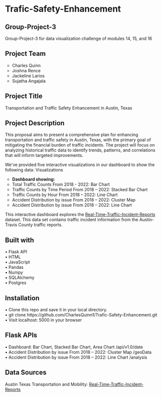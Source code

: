 # Trafic-Safety-Enhancement

<h2>Group-Project-3</h2>
<p>Group-Project-3 for data visualization challenge of modules 14, 15, and 16</p>

<h2>Project Team</h2>
<ul style="list-style-type:circle;">
<li>Charles Quinn</li>
<li>Joshna Rence</li>
<li>Jackeline Larios</li>
<li>Sujatha Angajala</li>
</ul>

<h2>Project Title</h2>
<p>Transportation and Traffic Safety Enhancement in Austin, Texas</p>

<h2>Project Description</h2>
<p>This proposal aims to present a comprehensive plan for enhancing transportation and traffic safety in Austin, Texas, with the primary goal of mitigating the financial burden of traffic incidents. The project will focus on analyzing historical traffic data to identify trends, patterns, and correlations that will inform targeted improvements.</p>

<p>We've provided five interactive visualizations in our dashboard to show the following data:
Visualizations</p>

<ul style="list-style-type:circle;">
<li><b>Dashboard showing:</b></li>
<li>Total Traffic Counts From 2018 - 2022: Bar Chart</li>
<li>Traffic Counts by Time Period From 2018 – 2022: Stacked Bar Chart</li>
<li>Traffic Counts by Hour From 2018 – 2022: Line Chart</li>
<li>Accident Distribution by issue From 2018 – 2022: Cluster Map</li>
<li>Accident Distribution by issue From 2018 – 2022: Line Chart</li>
</ul>
<p>This interactive dashboard explores the <a href="https://data.austintexas.gov/Transportation-and-Mobility/Real-Time-Traffic-Incident-Reports/dx9v-zd7x">Real-Time-Traffic-Incident-Reports</a> dataset. This data set contains traffic incident information from the Austin-Travis County traffic reports.</p>

<h2>Built with</h2>
•	Flask API<br>
•	HTML<br>
•	JavaScript<br>
•	Pandas<br>
•	Numpy<br>
•	SQLAlchemy<br>
•	Postgres<br>

<h2>Installation</h2>
•	Clone this repo and save it in your local directory.<br>
•	git clone https://github.com/CharlesQuinn1/Trafic-Safety-Enhancement.git<br>
•	Visit localhost: 5000 in your browser<br>

<h2>Flask APIs</h2>
•	Dashboard: Bar Chart, Stacked Bar Chart, Area Chart /api/v1.0/date<br>
•	Accident Distribution by issue From 2018 – 2022: Cluster Map /geoData<br>
•	Accident Distribution by issue From 2018 – 2022: Line Chart /analysis<br>

<h2>Data Sources</h2>
<p>Austin Texas Transportation and Mobility: <a href="https://data.austintexas.gov/Transportation-and-Mobility/Real-Time-Traffic-Incident-Reports/dx9v-zd7x">Real-Time-Traffic-Incident-Reports</a></p>

